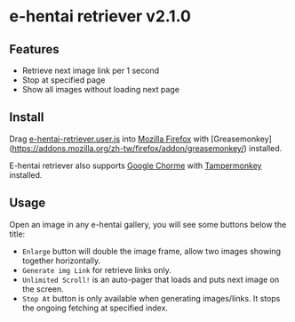e-hentai retriever v2.1.0
===========================================

## Features

- Retrieve next image link per 1 second
- Stop at specified page
- Show all images without loading next page

## Install

Drag [e-hentai-retriever.user.js](e-hentai-retriever.user.js) into
[Mozilla Firefox](https://www.mozilla.org/) with [Greasemonkey]
(https://addons.mozilla.org/zh-tw/firefox/addon/greasemonkey/) installed.

E-hentai retriever also supports [Google Chorme](http://www.google.com/chrome/)
with [Tampermonkey](https://chrome.google.com/webstore/detail/tampermonkey/dhdgffkkebhmkfjojejmpbldmpobfkfo)
installed.

## Usage

Open an image in any e-hentai gallery, you will see some buttons below the
title:

-   `Enlarge` button will double the image frame, allow two images showing
    together horizontally.
-   `Generate img Link` for retrieve links only.
-   `Unlimited Scroll!` is an auto-pager that loads and puts next image
    on the screen.
-   `Stop At` button is only available when generating images/links. It stops
    the ongoing fetching at specified index.
